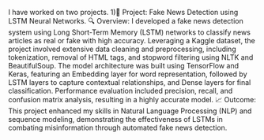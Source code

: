 I have worked on two projects.
1)🚀 Project: Fake News Detection using LSTM Neural Networks.
🔍 Overview:
I developed a fake news detection system using Long Short-Term Memory (LSTM) networks to classify news articles as real or fake with high accuracy. Leveraging a Kaggle dataset, the project involved extensive data cleaning and preprocessing, including tokenization, removal of HTML tags, and stopword filtering using NLTK and BeautifulSoup.
The model architecture was built using TensorFlow and Keras, featuring an Embedding layer for word representation, followed by LSTM layers to capture contextual relationships, and Dense layers for final classification. Performance evaluation included precision, recall, and confusion matrix analysis, resulting in a highly accurate model.
📈 Outcome:
This project enhanced my skills in Natural Language Processing (NLP) and sequence modeling, demonstrating the effectiveness of LSTMs in combating misinformation through automated fake news detection.
